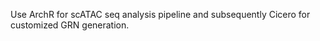<div align="left">

Use ArchR for scATAC seq analysis pipeline and subsequently Cicero for customized GRN generation.

</div>
